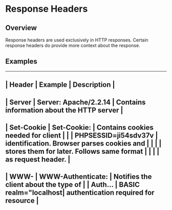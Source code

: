 # Response Headers

## Overview
Response headers are used exclusively in HTTP responses. Certain response headers do
provide more context about the response.

## Examples
------------------------------------------------------------------------------------
| Header     | Example               | Description                                 |
------------------------------------------------------------------------------------
| Server     | Server: Apache/2.2.14 | Contains information about the HTTP server  |
------------------------------------------------------------------------------------
| Set-Cookie | Set-Cookie:           | Contains cookies needed for client          |
|            | PHPSESSID=ji54sdv37v  | identification. Browser parses cookies and  |
|            |                       | stores them for later. Follows same format  |
|            |                       | as request header.                          |
------------------------------------------------------------------------------------
| WWW-       | WWW-Authenticate:     | Notifies the client about the type of       |
| Auth...    | BASIC realm="localhost| authentication required for resource        |
------------------------------------------------------------------------------------
